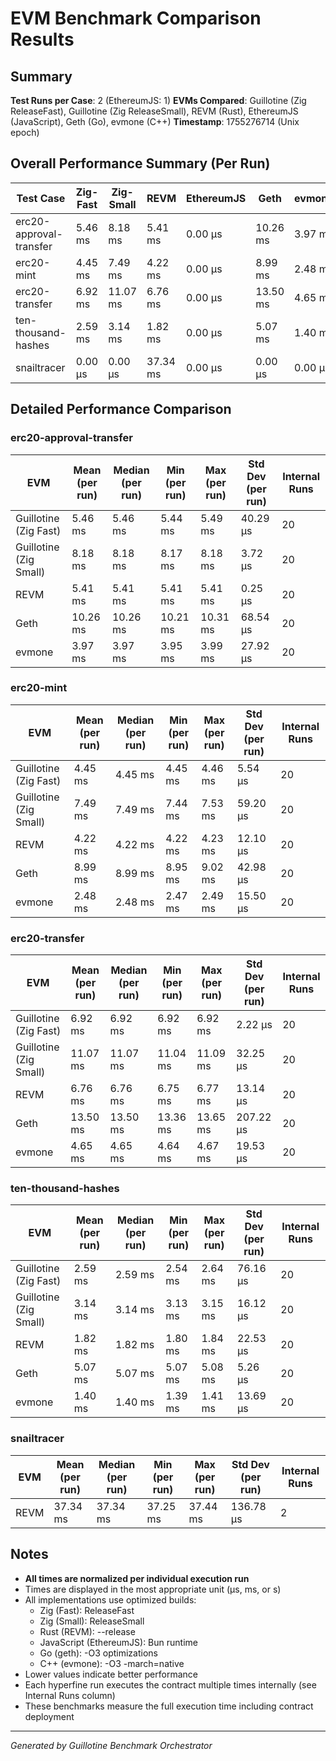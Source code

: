 # EVM Benchmark Comparison Results

## Summary

**Test Runs per Case**: 2 (EthereumJS: 1)
**EVMs Compared**: Guillotine (Zig ReleaseFast), Guillotine (Zig ReleaseSmall), REVM (Rust), EthereumJS (JavaScript), Geth (Go), evmone (C++)
**Timestamp**: 1755276714 (Unix epoch)

## Overall Performance Summary (Per Run)

| Test Case | Zig-Fast | Zig-Small | REVM | EthereumJS | Geth | evmone |
|-----------|----------|-----------|------|------------|------|--------|
| erc20-approval-transfer   | 5.46 ms | 8.18 ms | 5.41 ms | 0.00 μs | 10.26 ms | 3.97 ms |
| erc20-mint                | 4.45 ms | 7.49 ms | 4.22 ms | 0.00 μs | 8.99 ms | 2.48 ms |
| erc20-transfer            | 6.92 ms | 11.07 ms | 6.76 ms | 0.00 μs | 13.50 ms | 4.65 ms |
| ten-thousand-hashes       | 2.59 ms | 3.14 ms | 1.82 ms | 0.00 μs | 5.07 ms | 1.40 ms |
| snailtracer               | 0.00 μs | 0.00 μs | 37.34 ms | 0.00 μs | 0.00 μs | 0.00 μs |

## Detailed Performance Comparison

### erc20-approval-transfer

| EVM | Mean (per run) | Median (per run) | Min (per run) | Max (per run) | Std Dev (per run) | Internal Runs |
|-----|----------------|------------------|---------------|---------------|-------------------|---------------|
| Guillotine (Zig Fast) | 5.46 ms | 5.46 ms | 5.44 ms | 5.49 ms | 40.29 μs |            20 |
| Guillotine (Zig Small) | 8.18 ms | 8.18 ms | 8.17 ms | 8.18 ms | 3.72 μs |            20 |
| REVM        | 5.41 ms | 5.41 ms | 5.41 ms | 5.41 ms | 0.25 μs |            20 |
| Geth        | 10.26 ms | 10.26 ms | 10.21 ms | 10.31 ms | 68.54 μs |            20 |
| evmone      | 3.97 ms | 3.97 ms | 3.95 ms | 3.99 ms | 27.92 μs |            20 |

### erc20-mint

| EVM | Mean (per run) | Median (per run) | Min (per run) | Max (per run) | Std Dev (per run) | Internal Runs |
|-----|----------------|------------------|---------------|---------------|-------------------|---------------|
| Guillotine (Zig Fast) | 4.45 ms | 4.45 ms | 4.45 ms | 4.46 ms | 5.54 μs |            20 |
| Guillotine (Zig Small) | 7.49 ms | 7.49 ms | 7.44 ms | 7.53 ms | 59.20 μs |            20 |
| REVM        | 4.22 ms | 4.22 ms | 4.22 ms | 4.23 ms | 12.10 μs |            20 |
| Geth        | 8.99 ms | 8.99 ms | 8.95 ms | 9.02 ms | 42.98 μs |            20 |
| evmone      | 2.48 ms | 2.48 ms | 2.47 ms | 2.49 ms | 15.50 μs |            20 |

### erc20-transfer

| EVM | Mean (per run) | Median (per run) | Min (per run) | Max (per run) | Std Dev (per run) | Internal Runs |
|-----|----------------|------------------|---------------|---------------|-------------------|---------------|
| Guillotine (Zig Fast) | 6.92 ms | 6.92 ms | 6.92 ms | 6.92 ms | 2.22 μs |            20 |
| Guillotine (Zig Small) | 11.07 ms | 11.07 ms | 11.04 ms | 11.09 ms | 32.25 μs |            20 |
| REVM        | 6.76 ms | 6.76 ms | 6.75 ms | 6.77 ms | 13.14 μs |            20 |
| Geth        | 13.50 ms | 13.50 ms | 13.36 ms | 13.65 ms | 207.22 μs |            20 |
| evmone      | 4.65 ms | 4.65 ms | 4.64 ms | 4.67 ms | 19.53 μs |            20 |

### ten-thousand-hashes

| EVM | Mean (per run) | Median (per run) | Min (per run) | Max (per run) | Std Dev (per run) | Internal Runs |
|-----|----------------|------------------|---------------|---------------|-------------------|---------------|
| Guillotine (Zig Fast) | 2.59 ms | 2.59 ms | 2.54 ms | 2.64 ms | 76.16 μs |            20 |
| Guillotine (Zig Small) | 3.14 ms | 3.14 ms | 3.13 ms | 3.15 ms | 16.12 μs |            20 |
| REVM        | 1.82 ms | 1.82 ms | 1.80 ms | 1.84 ms | 22.53 μs |            20 |
| Geth        | 5.07 ms | 5.07 ms | 5.07 ms | 5.08 ms | 5.26 μs |            20 |
| evmone      | 1.40 ms | 1.40 ms | 1.39 ms | 1.41 ms | 13.69 μs |            20 |

### snailtracer

| EVM | Mean (per run) | Median (per run) | Min (per run) | Max (per run) | Std Dev (per run) | Internal Runs |
|-----|----------------|------------------|---------------|---------------|-------------------|---------------|
| REVM        | 37.34 ms | 37.34 ms | 37.25 ms | 37.44 ms | 136.78 μs |             2 |


## Notes

- **All times are normalized per individual execution run**
- Times are displayed in the most appropriate unit (μs, ms, or s)
- All implementations use optimized builds:
  - Zig (Fast): ReleaseFast
  - Zig (Small): ReleaseSmall
  - Rust (REVM): --release
  - JavaScript (EthereumJS): Bun runtime
  - Go (geth): -O3 optimizations
  - C++ (evmone): -O3 -march=native
- Lower values indicate better performance
- Each hyperfine run executes the contract multiple times internally (see Internal Runs column)
- These benchmarks measure the full execution time including contract deployment

---

*Generated by Guillotine Benchmark Orchestrator*
